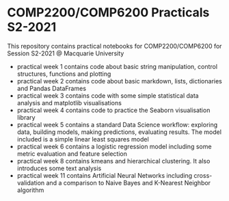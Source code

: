 # COMP2200/COMP6200 Practicals S2-2021
This repository contains practical notebooks for COMP2200/COMP6200 for Session S2-2021 @ Macquarie University

- practical week 1 contains code about basic string manipulation, control structures, functions and plotting
- practical week 2 contains code about basic markdown, lists, dictionaries and Pandas DataFrames
- practical week 3 contains code with some simple statistical data analysis and matplotlib visualisations
- practical week 4 contains code to practice the Seaborn visualisation library
- practical week 5 contains a standard Data Science workflow: exploring data, building models, making predictions, evaluating results. The model included is a simple linear least squares model
- practical week 6 contains a logistic regression model including some metric evaluation and feature selection
- practical week 8 contains kmeans and hierarchical clustering. It also introduces some text analysis
- practical week 11 contains Artificial Neural Networks including cross-validation and a comparison to Naive Bayes and K-Nearest Neighbor algorithm
